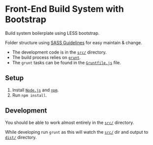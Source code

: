 # Front-End Build System with Bootstrap
Build system boilerplate using LESS bootstrap.

Folder structure using [SASS Guidelines](http://sass-guidelin.es/) for easy maintain &amp; change.

* The development code is in the [`src/`](src) directory.
* The build process relies on [`grunt`](http://gruntjs.com/).
* The `grunt` tasks can be found in the [`Gruntfile.js`](gruntfile.js)
  file.

## Setup

1. Install [`Node.js`](https://nodejs.org/) and
   [`npm`](http://blog.npmjs.org/post/85484771375/how-to-install-npm).
2. Run `npm install`.

## Development

You should be able to work almost entirely in the [`src/`](src)
directory.

While developing run `grunt` as this will watch 
the [`src/`](src) dir and output to [`dist/`](dist) directory.
